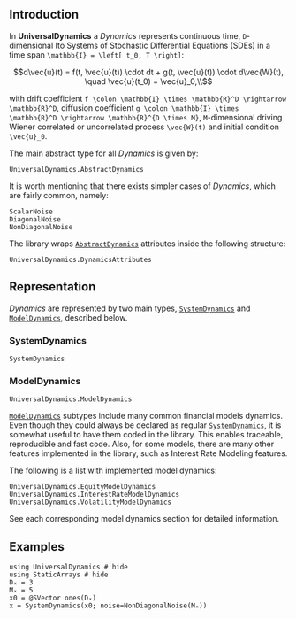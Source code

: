 ## Introduction

In **UniversalDynamics** a *Dynamics* represents continuous time, ``D``-dimensional Ito Systems of Stochastic Differential Equations (SDEs) in a time span ``\mathbb{I} = \left[ t_0, T \right]``:

```math
d\vec{u}(t) = f(t, \vec{u}(t)) \cdot dt + g(t, \vec{u}(t)) \cdot d\vec{W}(t), \quad \vec{u}(t_0) = \vec{u}_0,\\
```

with drift coefficient ``f \colon \mathbb{I} \times \mathbb{R}^D \rightarrow \mathbb{R}^D``, diffusion coefficient ``g \colon \mathbb{I} \times \mathbb{R}^D \rightarrow \mathbb{R}^{D \times M}``, ``M``-dimensional driving Wiener correlated or uncorrelated process ``\vec{W}(t)`` and initial condition ``\vec{u}_0``.

The main abstract type for all *Dynamics* is given by:

```@docs
UniversalDynamics.AbstractDynamics
```

It is worth mentioning that there exists simpler cases of *Dynamics*, which are fairly common, namely:

```@docs
ScalarNoise
DiagonalNoise
NonDiagonalNoise
```

The library wraps [`AbstractDynamics`](@ref) attributes inside the following structure:

```@docs
UniversalDynamics.DynamicsAttributes
```

## Representation

*Dynamics* are represented by two main types, [`SystemDynamics`](@ref) and [`ModelDynamics`](@ref), described below.

### SystemDynamics

```@docs
SystemDynamics
```

### ModelDynamics

```@docs
UniversalDynamics.ModelDynamics
```

[`ModelDynamics`](@ref) subtypes include many common financial models dynamics. Even though they could always be declared as regular [`SystemDynamics`](@ref), it is somewhat useful to have them coded in the library. This enables traceable, reproducible and fast code. Also, for some models, there are many other features implemented in the library, such as Interest Rate Modeling features.

The following is a list with implemented model dynamics:

```@docs
UniversalDynamics.EquityModelDynamics
UniversalDynamics.InterestRateModelDynamics
UniversalDynamics.VolatilityModelDynamics
```

See each corresponding model dynamics section for detailed information.

## Examples

```@example
using UniversalDynamics # hide
using StaticArrays # hide
Dₓ = 3
Mₓ = 5
x0 = @SVector ones(Dₓ)
x = SystemDynamics(x0; noise=NonDiagonalNoise(Mₓ))
```
